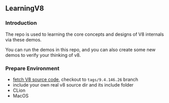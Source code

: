 ## LearningV8

### Introduction

The repo is used to learning the core concepts and designs of V8 internals via these demos.

You can run the demos in this repo, and you can also create some new demos to verify your thinking of v8.

### Prepare Environment

- [fetch V8 source code](https://v8.dev/docs/source-code), checkout to `tags/9.4.146.26` branch
- include your own real v8 source dir and its include folder
- CLion
- MacOS